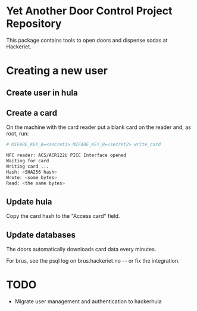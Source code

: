 # Yet Another Door Control Project Repository 

This package contains tools to open doors and dispense sodas at Hackeriet.


# Creating a new user
## Create user in hula
## Create a card

On the machine with the card reader put a blank card on the reader and, as root, run:

```bash
# MIFARE_KEY_A=<secret1> MIFARE_KEY_B=<secret2> write_card

NFC reader: ACS/ACR122U PICC Interface opened
Waiting for card
Writing card ...
Hash: <SHA256 hash>
Wrote: <some bytes>
Read: <the same bytes>
```

## Update hula

Copy the card hash to the "Access card" field.

## Update databases

The doors automatically downloads card data every <never> minutes.

For brus, see the psql log on brus.hackeriet.no -- or fix the integration.
 

# TODO
  * Migrate user management and authentication to hackerhula

